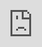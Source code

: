 ```yaml
---
# An instance of the Blank widget.
# Documentation: https://sourcethemes.com/academic/docs/page-builder/
widget: blank

# Activate this widget? true/false
active: true

# This file represents a page section.
headless: true

# Order that this section appears on the page.
weight: 2

title: Speaking
subtitle:

design:
  columns: "1"
  spacing:
    padding: ["20px", "0", "20px", "0"]
---
```


Rik is a frequent keynote speaker at (international) conferences and (executive) seminars and has given numerous talks on leadership in our digital disruptive world, Agile at scale, DevOps transformations, and organizational and digital transformations.

He can be contacted for a speaking opportunity. Due to COVID19 Rik is able to resort to virtual events and talks when required.

{{< figure library="true" src="rik_speaking.jpg" title="Keynote presentation CIO Insights 2019" >}}

#### Selected Talks

<table width="500px">
    <tr>
        <td><div style="position: relative; padding-bottom: 56.25%; height: 0; overflow: hidden;">
  <iframe src="https://www.youtube.com/embed/XujJZxfeCaM?autoplay=1" style="position: absolute; top: 0; left: 0; width: 100%; height: 100%; border:0;" allowfullscreen title="YouTube Video"></iframe>
</div></td>
        <td><div style="position: relative; padding-bottom: 56.25%; height: 0; overflow: hidden;">
  <iframe src="https://www.youtube.com/embed/XujJZxfeCaM?autoplay=1" style="position: absolute; top: 0; left: 0; width: 100%; height: 100%; border:0;" allowfullscreen title="YouTube Video"></iframe>
</div></td>
        
    </tr>
    <tr>
        <td><div style="position: relative; padding-bottom: 56.25%; height: 0; overflow: hidden;">
  <iframe src="https://www.youtube.com/embed/XujJZxfeCaM?autoplay=1" style="position: absolute; top: 0; left: 0; width: 100%; height: 100%; border:0;" allowfullscreen title="YouTube Video"></iframe>
</div></td>
        <td><div style="position: relative; padding-bottom: 56.25%; height: 0; overflow: hidden;">
  <iframe src="https://www.youtube.com/embed/XujJZxfeCaM?autoplay=1" style="position: absolute; top: 0; left: 0; width: 100%; height: 100%; border:0;" allowfullscreen title="YouTube Video"></iframe>
</div></td>
        
    </tr>
    
</table>






